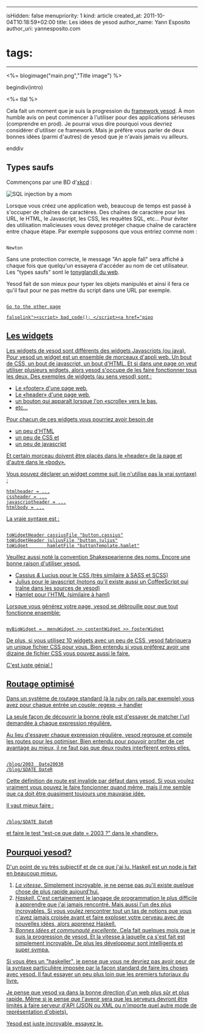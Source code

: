-----
isHidden:       false
menupriority:   1
kind:           article
created_at:     2011-10-04T10:18:59+02:00
title: Les idées de yesod
author_name: Yann Esposito
author_uri: yannesposito.com
# tags:
-----
<%= blogimage("main.png","Title image") %>

begindiv(intro)


<%= tlal %>

Cela fait un moment que je suis la progression du [framework yesod](http://www.yesodweb.com). 
À mon humble avis on peut commencer à l'utiliser pour des applications sérieuses (comprendre en prod).
Je pourrai vous dire pourquoi vous devriez considérer d'utiliser ce framework.
Mais je préfère vous parler de deux bonnes idées (parmi d'autres) de yesod que je n'avais jamais vu ailleurs.

enddiv

## Types saufs
   
Commençons par une BD d'[xkcd](http://xkcd.com) :

   ![SQL injection by a mom](http://imgs.xkcd.com/comics/exploits_of_a_mom.png)

Lorsque vous créez une application web, beaucoup de temps est passé à s'occuper de chaînes de caractères.
Des chaînes de caractère pour les URL, le HTML, le Javascript, les CSS, les requêtes SQL, etc...
Pour éviter des utilisation malicieuses vous devez protéger chaque chaîne de caractère entre chaque étape.
Par exemple supposons que vous entriez comme nom :

<code class="javascript">
Newton<script>alert("An apple fall")</script>
</code>

Sans une protection correcte, le message "An apple fall" sera affiché à chaque fois que quelqu'un essayera d'accéder au nom de cet utilisateur.
Les "types saufs" sont le [tonyglandil du web](https://www.youtube.com/watch?v=1IWF3IsEPBE).

Yesod fait de son mieux pour typer les objets manipulés et ainsi il fera ce qu'il faut pour ne pas mettre du script dans une URL par exemple.

<code class="html"> 
<a href=@[AnotherPageR]>Go to the other page
</code>


    falselink"><script> bad_code(); </script><a href="pipo

## Les widgets

Les widgets de yesod sont différents des widgets Javascripts (ou java).
Pour yesod un widget est un ensemble de morceaux d'appli web. Un bout de CSS, un bout de javascript, un bout d'HTML.
Et si dans une page on veut utiliser plusieurs widgets, alors yesod s'occupe de les faire fonctionner tous les deux.
Des exemples de widgets (au sens yesod) sont :

- Le «footer» d'une page web,
- Le «header» d'une page web,
- un bouton qui apparaît lorsque l'on «scrolle» vers le bas,
- etc...

Pour chacun de ces widgets vous pourriez avoir besoin de

- un peu d'HTML
- un peu de CSS et
- un peu de javascript

Et certain morceau doivent être placés dans le «header» de la page et d'autre dans le «body».


Vous pouvez déclarer un widget comme suit (je n'utilise pas la vrai syntaxe) :

    htmlheader = ...
    cssheader = ...
    javascriptheader = ...
    htmlbody = ...

La vraie syntaxe est :

<code class="haskell">
toWidgetHeader cassiusFile "button.cassius"
toWidgetHeader juliusFile "button.julius"
toWidget       hamletFile "buttonTemplate.hamlet"
</code>

Veuillez aussi noté la convention Shakespearienne des noms.
Encore une bonne raison d'utiliser yesod.

- Cassius _&_ Lucius pour le CSS (très similaire à SASS et SCSS)
- Julius pour le javascript (notons qu'il existe aussi un CoffeeScript qui traîne dans les sources de yesod)
- Hamlet pour l'HTML (similaire à haml)

Lorsque vous générez votre page, yesod se débrouille pour que tout fonctionne ensemble:

<code class="haskell">
myBigWidget =  menuWidget >> contentWidget >> footerWidget
</code>

De plus, si vous utilisez 10 widgets avec un peu de CSS, yesod fabriquera un unique fichier CSS pour vous. Bien entendu si vous préférez avoir une dizaine de fichier CSS vous pouvez aussi le faire.

C'est juste génial !

## Routage optimisé

Dans un système de routage standard (à la ruby on rails par exemple) vous avez pour chaque entrée un couple: regexp → handler

La seule façon de découvrir la bonne règle est d'essayer de matcher l'url demandée à chaque expression régulière.

Au lieu d'essayer chaque expression régulière, yesod regroupe et compile les routes pour les optimiser.
Bien entendu pour pouvoir profiter de cet avantage au mieux, il ne faut pas que deux routes interfèrent entres elles.

<code class="html">
/blog/2003  Date2003R
/blog/$DATE DateR
</code>

Cette définition de route est invalide par défaut dans yesod.
Si vous voulez vraiment vous pouvez le faire foncionner quand même, mais il me semble que ça doit être quasiment toujours une mauvaise idée.

Il vaut mieux faire :

<code class="html">
/blog/$DATE DateR
</code>

et faire le test "est-ce que date = 2003 ?" dans le «handler».

## Pourquoi yesod?

D'un point de vu très subjectif et de ce que j'ai lu. 
Haskell est un node.js fait en beaucoup mieux.

1. _La vitesse_. Simplement incroyable, je ne pense pas qu'il existe quelque chose de plus rapide aujourd'hui.
2. _Haskell_. C'est certainement le langage de programmation le plus difficile à apprendre que j'ai jamais rencontré. Mais aussi l'un des plus incroyables. Si vous voulez rencontrer tout un tas de notions que vous n'avez jamais croisée avant et faire exploser votre cerveau avec de nouvelles idées, alors apprenez Haskell.
3. _Bonnes idées et communauté excellente_. Cela fait quelques mois que je suis la progression de yesod. Et la vitesse à laquelle ça s'est fait est simplement incroyable. De plus les développeur sont intelligents et super sympa.

Si vous êtes un "haskeller", je pense que vous ne devriez pas avoir peur de la syntaxe particulière imposée par la façon standard de faire les choses avec yesod.
Il faut essayer un peu plus loin que les premiers tutoriaux du livre.

Je pense que yesod va dans la bonne direction d'un web plus sûr et plus rapide. Même si je pense que l'avenir sera que les serveurs devront être limités à faire serveur d'API (JSON ou XML ou n'importe quel autre mode de représentation d'objets).

Yesod est juste incroyable, essayez le.
